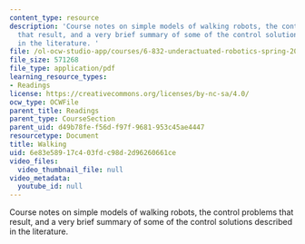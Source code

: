 ```yaml
---
content_type: resource
description: 'Course notes on simple models of walking robots, the control problems
  that result, and a very brief summary of some of the control solutions described
  in the literature. '
file: /ol-ocw-studio-app/courses/6-832-underactuated-robotics-spring-2009/6e83e58917c403fdc98d2d96260661ce_MIT6_832s09_read_ch05.pdf
file_size: 571268
file_type: application/pdf
learning_resource_types:
- Readings
license: https://creativecommons.org/licenses/by-nc-sa/4.0/
ocw_type: OCWFile
parent_title: Readings
parent_type: CourseSection
parent_uid: d49b78fe-f56d-f97f-9681-953c45ae4447
resourcetype: Document
title: Walking
uid: 6e83e589-17c4-03fd-c98d-2d96260661ce
video_files:
  video_thumbnail_file: null
video_metadata:
  youtube_id: null
---
```

Course notes on simple models of walking robots, the control problems that result, and a very brief summary of some of the control solutions described in the literature. 